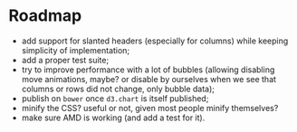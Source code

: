 # Roadmap

  * add support for slanted headers (especially for columns) while keeping
    simplicity of implementation;
  * add a proper test suite;
  * try to improve performance with a lot of bubbles (allowing disabling
    move animations, maybe? or disable by ourselves when we see that
    columns or rows did not change, only bubble data);
  * publish on `bower` once `d3.chart` is itself published;
  * minify the CSS? useful or not, given most people minify themselves?
  * make sure AMD is working (and add a test for it).
